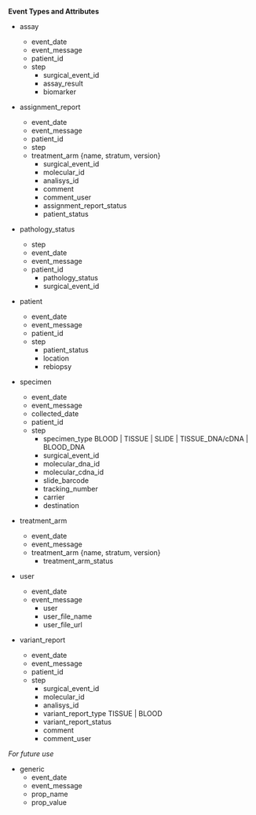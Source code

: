 **Event Types and Attributes**

* assay
    * event_date
    * event_message
    * patient_id
    * step
        * surgical_event_id
        * assay_result
        * biomarker

* assignment_report
    * event_date
    * event_message
    * patient_id
    * step
    * treatment_arm {name, stratum, version}
        * surgical_event_id
        * molecular_id
        * analisys_id
        * comment
        * comment_user
        * assignment_report_status
        * patient_status

* pathology_status
    * step
    * event_date
    * event_message
    * patient_id
        * pathology_status
        * surgical_event_id

* patient
    * event_date
    * event_message
    * patient_id
    * step
        * patient_status
        * location
        * rebiopsy

* specimen
    * event_date
    * event_message
    * collected_date
    * patient_id
    * step
        * specimen_type BLOOD | TISSUE | SLIDE | TISSUE_DNA/cDNA | BLOOD_DNA
        * surgical_event_id
        * molecular_dna_id
        * molecular_cdna_id
        * slide_barcode
        * tracking_number
        * carrier
        * destination

* treatment_arm
    * event_date
    * event_message
    * treatment_arm {name, stratum, version}
        * treatment_arm_status

* user
    * event_date
    * event_message
        * user
        * user_file_name
        * user_file_url

* variant_report
    * event_date
    * event_message
    * patient_id
    * step
        * surgical_event_id
        * molecular_id
        * analisys_id
        * variant_report_type TISSUE | BLOOD
        * variant_report_status
        * comment
        * comment_user

*For future use*
    
* generic
    * event_date
    * event_message
    * prop_name
    * prop_value
